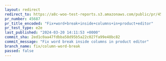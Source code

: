 ```yaml
---
layout: redirect
redirect_to: https://a8c-woo-test-reports.s3.amazonaws.com/public/pr/45687/e2e/index.html
pr_number: 45687
pr_title_encoded: "Fix+word+break+inside+columns+in+product+editor"
pr_test_type: e2e
last_published: "2024-03-20 14:11:53 +0000"
commit_sha: 2ed1c0aa47fdbba58d95b5a22c027fa99e48bc82
commit_message: "Fix word break inside columns in product editor"
branch_name: fix/column-word-break
passed: false
---
```

